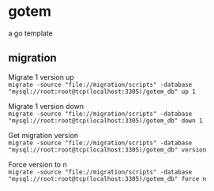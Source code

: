 # gotem
a go template

## migration

Migrate 1 version up <br>
`migrate -source "file://migration/scripts" -database "mysql://root:root@tcp(localhost:3305)/gotem_db" up 1`

Migrate 1 version down <br>
`migrate -source "file://migration/scripts" -database "mysql://root:root@tcp(localhost:3305)/gotem_db" down 1`

Get migration version<br>
`migrate -source "file://migration/scripts" -database "mysql://root:root@tcp(localhost:3305)/gotem_db" version`

Force version to n<br>
`migrate -source "file://migration/scripts" -database "mysql://root:root@tcp(localhost:3305)/gotem_db" force n`
